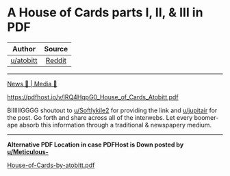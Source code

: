 A House of Cards parts I, II, & III in PDF
==========================================

| Author       | Source       | 
| :-------------: |:-------------:|
|  [u/atobitt](https://www.reddit.com/user/atobitt/) | [Reddit](https://www.reddit.com/r/Superstonk/comments/nm83eb/a_house_of_cards_parts_i_ii_iii_in_pdf/) | 

---

[News 📰 | Media 📱](https://www.reddit.com/r/Superstonk/search?q=flair_name%3A%22News%20%F0%9F%93%B0%20%7C%20Media%20%F0%9F%93%B1%22&restrict_sr=1)

<https://pdfhost.io/v/lRQ4HqpG0_House_of_Cards_Atobitt.pdf>

BIIIIIIGGGG shoutout to [u/Softlykile2](https://www.reddit.com/u/Softlykile2/) for providing the link and [u/jupitair](https://www.reddit.com/u/jupitair/) for the post. Go forth and share across all of the interwebs. Let every boomer-ape absorb this information through a traditional & newspapery medium.

---

**Alternative PDF Location in case PDFHost is Down posted by [u/Meticulous-](https://www.reddit.com/user/Meticulous-/)**

[House-of-Cards-by-atobitt.pdf](https://github.com/verymeticulous/wikAPEdia/files/6721578/House-of-Cards-by-atobitt.pdf)
